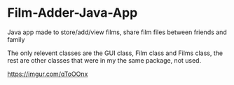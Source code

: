 # Film-Adder-Java-App
Java app made to store/add/view films, share film files between friends and family

The only relevent classes are the GUI class, Film class and Films class, the rest are other classes that were in my the same package, not used.

https://imgur.com/qToOOnx
